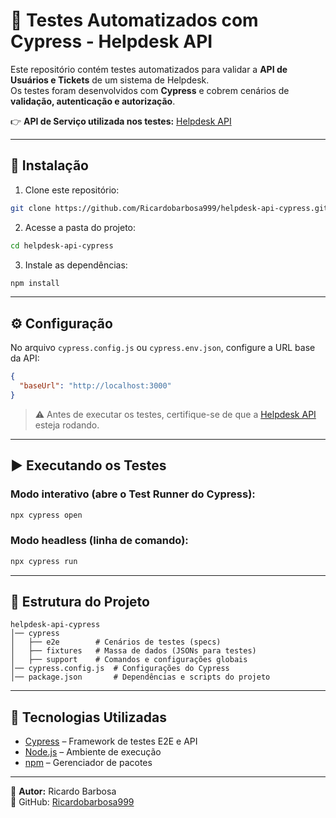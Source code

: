 # 🧪 Testes Automatizados com Cypress - Helpdesk API  

Este repositório contém testes automatizados para validar a **API de Usuários e Tickets** de um sistema de Helpdesk.  
Os testes foram desenvolvidos com **Cypress** e cobrem cenários de **validação, autenticação e autorização**.  

👉 **API de Serviço utilizada nos testes:** [Helpdesk API](https://github.com/Ricardobarbosa999/helpdesk-api)  

---

## 📂 Instalação

1. Clone este repositório:

```bash
git clone https://github.com/Ricardobarbosa999/helpdesk-api-cypress.git
```

2. Acesse a pasta do projeto:

```bash
cd helpdesk-api-cypress
```

3. Instale as dependências:

```bash
npm install
```

---

## ⚙️ Configuração

No arquivo `cypress.config.js` ou `cypress.env.json`, configure a URL base da API:  

```json
{
  "baseUrl": "http://localhost:3000"
}
```

> ⚠️ Antes de executar os testes, certifique-se de que a [Helpdesk API](https://github.com/Ricardobarbosa999/helpdesk-api) esteja rodando.  

---

## ▶️ Executando os Testes

### Modo interativo (abre o Test Runner do Cypress):

```bash
npx cypress open
```

### Modo headless (linha de comando):

```bash
npx cypress run
```

---

## 📁 Estrutura do Projeto

```
helpdesk-api-cypress
│── cypress
│   ├── e2e        # Cenários de testes (specs)
│   ├── fixtures   # Massa de dados (JSONs para testes)
│   ├── support    # Comandos e configurações globais
│── cypress.config.js  # Configurações do Cypress
│── package.json       # Dependências e scripts do projeto
```

---

## 🚀 Tecnologias Utilizadas
- [Cypress](https://www.cypress.io/) – Framework de testes E2E e API  
- [Node.js](https://nodejs.org/) – Ambiente de execução  
- [npm](https://www.npmjs.com/) – Gerenciador de pacotes  

---

📌 **Autor:** Ricardo Barbosa  
🔗 GitHub: [Ricardobarbosa999](https://github.com/Ricardobarbosa999)  
